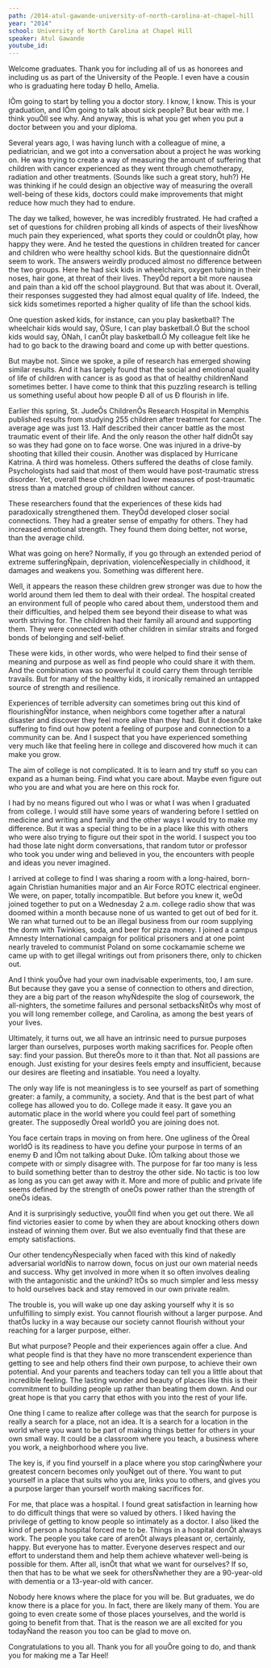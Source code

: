 ```yaml
---
path: /2014-atul-gawande-university-of-north-carolina-at-chapel-hill
year: "2014"
school: University of North Carolina at Chapel Hill
speaker: Atul Gawande
youtube_id: 
---
```


Welcome graduates. Thank you for including all of us as honorees and including us as part of the University of the People. I even have a cousin who is graduating here today Ð hello, Amelia.

IÕm going to start by telling you a doctor story. I know, I know. This is your graduation, and IÕm going to talk about sick people? But bear with me. I think youÕll see why. And anyway, this is what you get when you put a doctor between you and your diploma.

Several years ago, I was having lunch with a colleague of mine, a pediatrician, and we got into a conversation about a project he was working on. He was trying to create a way of measuring the amount of suffering that children with cancer experienced as they went through chemotherapy, radiation and other treatments. (Sounds like such a great story, huh?) He was thinking if he could design an objective way of measuring the overall well-being of these kids, doctors could make improvements that might reduce how much they had to endure.

The day we talked, however, he was incredibly frustrated. He had crafted a set of questions for children probing all kinds of aspects of their livesÑhow much pain they experienced, what sports they could or couldnÕt play, how happy they were. And he tested the questions in children treated for cancer and children who were healthy school kids. But the questionnaire didnÕt seem to work. The answers weirdly produced almost no difference between the two groups. Here he had sick kids in wheelchairs, oxygen tubing in their noses, hair gone, at threat of their lives. TheyÕd report a bit more nausea and pain than a kid off the school playground. But that was about it. Overall, their responses suggested they had almost equal quality of life. Indeed, the sick kids sometimes reported a higher quality of life than the school kids.

One question asked kids, for instance, can you play basketball? The wheelchair kids would say, ÒSure, I can play basketball.Ó But the school kids would say, ÒNah, I canÕt play basketball.Ó My colleague felt like he had to go back to the drawing board and come up with better questions.

But maybe not. Since we spoke, a pile of research has emerged showing similar results. And it has largely found that the social and emotional quality of life of children with cancer is as good as that of healthy childrenÑand sometimes better. I have come to think that this puzzling research is telling us something useful about how people Ð all of us Ð flourish in life.

Earlier this spring, St. JudeÕs ChildrenÕs Research Hospital in Memphis published results from studying 255 children after treatment for cancer. The average age was just 13. Half described their cancer battle as the most traumatic event of their life. And the only reason the other half didnÕt say so was they had gone on to face worse. One was injured in a drive-by shooting that killed their cousin. Another was displaced by Hurricane Katrina. A third was homeless. Others suffered the deaths of close family. Psychologists had said that most of them would have post-traumatic stress disorder. Yet, overall these children had lower measures of post-traumatic stress than a matched group of children without cancer.

These researchers found that the experiences of these kids had paradoxically strengthened them. TheyÕd developed closer social connections. They had a greater sense of empathy for others. They had increased emotional strength. They found them doing better, not worse, than the average child.

What was going on here? Normally, if you go through an extended period of extreme sufferingÑpain, deprivation, violenceÑespecially in childhood, it damages and weakens you. Something was different here.

Well, it appears the reason these children grew stronger was due to how the world around them led them to deal with their ordeal. The hospital created an environment full of people who cared about them, understood them and their difficulties, and helped them see beyond their disease to what was worth striving for. The children had their family all around and supporting them. They were connected with other children in similar straits and forged bonds of belonging and self-belief.

These were kids, in other words, who were helped to find their sense of meaning and purpose as well as find people who could share it with them. And the combination was so powerful it could carry them through terrible travails. But for many of the healthy kids, it ironically remained an untapped source of strength and resilience.

Experiences of terrible adversity can sometimes bring out this kind of flourishingÑfor instance, when neighbors come together after a natural disaster and discover they feel more alive than they had. But it doesnÕt take suffering to find out how potent a feeling of purpose and connection to a community can be. And I suspect that you have experienced something very much like that feeling here in college and discovered how much it can make you grow.

The aim of college is not complicated. It is to learn and try stuff so you can expand as a human being. Find what you care about. Maybe even figure out who you are and what you are here on this rock for.

I had by no means figured out who I was or what I was when I graduated from college. I would still have some years of wandering before I settled on medicine and writing and family and the other ways I would try to make my difference. But it was a special thing to be in a place like this with others who were also trying to figure out their spot in the world. I suspect you too had those late night dorm conversations, that random tutor or professor who took you under wing and believed in you, the encounters with people and ideas you never imagined.

I arrived at college to find I was sharing a room with a long-haired, born-again Christian humanities major and an Air Force ROTC electrical engineer. We were, on paper, totally incompatible. But before you knew it, weÕd joined together to put on a Wednesday 2 a.m. college radio show that was doomed within a month because none of us wanted to get out of bed for it. We ran what turned out to be an illegal business from our room supplying the dorm with Twinkies, soda, and beer for pizza money. I joined a campus Amnesty International campaign for political prisoners and at one point nearly traveled to communist Poland on some cockamamie scheme we came up with to get illegal writings out from prisoners there, only to chicken out.

And I think youÕve had your own inadvisable experiments, too, I am sure. But because they gave you a sense of connection to others and direction, they are a big part of the reason whyÑdespite the slog of coursework, the all-nighters, the sometime failures and personal setbacksÑitÕs why most of you will long remember college, and Carolina, as among the best years of your lives.

Ultimately, it turns out, we all have an intrinsic need to pursue purposes larger than ourselves, purposes worth making sacrifices for. People often say: find your passion. But thereÕs more to it than that. Not all passions are enough. Just existing for your desires feels empty and insufficient, because our desires are fleeting and insatiable. You need a loyalty.

The only way life is not meaningless is to see yourself as part of something greater: a family, a community, a society. And that is the best part of what college has allowed you to do. College made it easy. It gave you an automatic place in the world where you could feel part of something greater. The supposedly Òreal worldÓ you are joining does not.

You face certain traps in moving on from here. One ugliness of the Òreal worldÓ is its readiness to have you define your purpose in terms of an enemy Ð and IÕm not talking about Duke. IÕm talking about those we compete with or simply disagree with. The purpose for far too many is less to build something better than to destroy the other side. No tactic is too low as long as you can get away with it. More and more of public and private life seems defined by the strength of oneÕs power rather than the strength of oneÕs ideas.

And it is surprisingly seductive, youÕll find when you get out there. We all find victories easier to come by when they are about knocking others down instead of winning them over. But we also eventually find that these are empty satisfactions.

Our other tendencyÑespecially when faced with this kind of nakedly adversarial worldÑis to narrow down, focus on just our own material needs and success. Why get involved in more when it so often involves dealing with the antagonistic and the unkind? ItÕs so much simpler and less messy to hold ourselves back and stay removed in our own private realm.

The trouble is, you will wake up one day asking yourself why it is so unfulfilling to simply exist. You cannot flourish without a larger purpose. And thatÕs lucky in a way because our society cannot flourish without your reaching for a larger purpose, either.

But what purpose? People and their experiences again offer a clue. And what people find is that they have no more transcendent experience than getting to see and help others find their own purpose, to achieve their own potential. And your parents and teachers today can tell you a little about that incredible feeling. The lasting wonder and beauty of places like this is their commitment to building people up rather than beating them down. And our great hope is that you carry that ethos with you into the rest of your life.

One thing I came to realize after college was that the search for purpose is really a search for a place, not an idea. It is a search for a location in the world where you want to be part of making things better for others in your own small way. It could be a classroom where you teach, a business where you work, a neighborhood where you live.

The key is, if you find yourself in a place where you stop caringÑwhere your greatest concern becomes only youÑget out of there. You want to put yourself in a place that suits who you are, links you to others, and gives you a purpose larger than yourself worth making sacrifices for.

For me, that place was a hospital. I found great satisfaction in learning how to do difficult things that were so valued by others. I liked having the privilege of getting to know people so intimately as a doctor. I also liked the kind of person a hospital forced me to be. Things in a hospital donÕt always work. The people you take care of arenÕt always pleasant or, certainly, happy. But everyone has to matter. Everyone deserves respect and our effort to understand them and help them achieve whatever well-being is possible for them. After all, isnÕt that what we want for ourselves? If so, then that has to be what we seek for othersÑwhether they are a 90-year-old with dementia or a 13-year-old with cancer.

Nobody here knows where the place for you will be. But graduates, we do know there is a place for you. In fact, there are likely many of them. You are going to even create some of those places yourselves, and the world is going to benefit from that. That is the reason we are all excited for you todayÑand the reason you too can be glad to move on.

Congratulations to you all. Thank you for all youÕre going to do, and thank you for making me a Tar Heel!